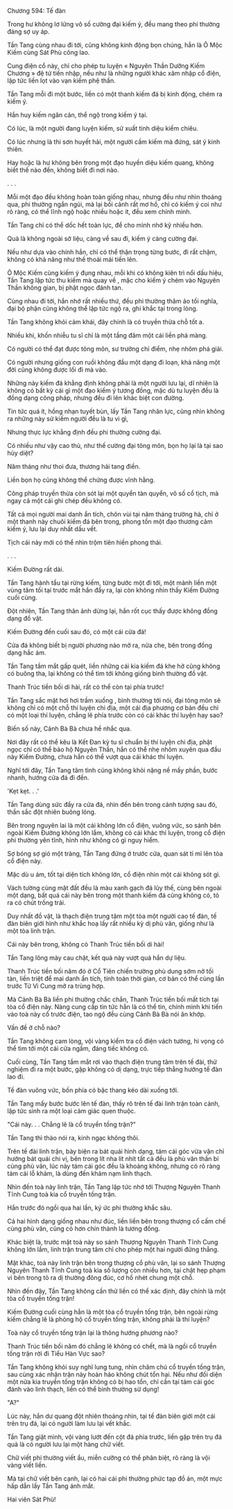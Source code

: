




Chương 594: Tế đàn


Trong hư không lơ lửng vô số cường đại kiếm ý, đều mang theo phi thường đáng sợ uy áp.

Tần Tang cùng nhau đi tới, cũng không kinh động bọn chúng, hẳn là Ô Mộc Kiếm cùng Sát Phù công lao.

Cung điện cổ này, chỉ cho phép tu luyện « Nguyên Thần Dưỡng Kiếm Chương » đệ tử tiến nhập, nếu như là những người khác xâm nhập cổ điện, lập tức liền lọt vào vạn kiếm phệ thần.

Tần Tang mỗi đi một bước, liền có một thanh kiếm đá bị kinh động, chém ra kiếm ý.

Hắn huy kiếm ngăn cản, thể ngộ trong kiếm ý tại.

Có lúc, là một người đang luyện kiếm, sử xuất tinh diệu kiếm chiêu.

Có lúc nhưng là thi sơn huyết hải, một người cầm kiếm mà đứng, sát ý kinh thiên.

Hay hoặc là hư không bên trong một đạo huyền diệu kiếm quang, không biết thế nào đến, không biết đi nơi nào.

. . .

Mỗi một đạo đều không hoàn toàn giống nhau, nhưng đều như nhìn thoáng qua, phi thường ngắn ngủi, mà lại bối cảnh rất mơ hồ, chỉ có kiếm ý coi như rõ ràng, có thể lĩnh ngộ hoặc nhiều hoặc ít, đều xem chính mình.

Tần Tang chỉ có thể dốc hết toàn lực, để cho mình nhớ kỹ nhiều hơn.

Quả là không ngoài sở liệu, càng về sau đi, kiếm ý càng cường đại.

Nếu như dựa vào chính hắn, chỉ có thể thận trọng từng bước, đi rất chậm, không có khả năng như thế thoải mái tiến lên.

Ô Mộc Kiếm cùng kiếm ý đụng nhau, mỗi khi có không kiên trì nổi dấu hiệu, Tần Tang lập tức thu kiếm mà quay về , mặc cho kiếm ý chém vào Nguyên Thần không gian, bị phật ngọc đánh tan.

Cùng nhau đi tới, hắn nhớ rất nhiều thứ, đều phi thường thâm ảo tối nghĩa, đại bộ phận cũng không thể lập tức ngộ ra, ghi khắc tại trong lòng.

Tần Tang không khỏi cảm khái, đây chính là có truyền thừa chỗ tốt a.

Nhiều khi, khốn nhiễu tu sĩ chỉ là một tầng đâm một cái liền phá màng.

Có người có thể đạt được tông môn, sư trưởng chỉ điểm, nhẹ nhõm phá giải.

Có người nhưng giống con ruồi không đầu một dạng đi loạn, khả năng một đời cũng không được lối đi mà vào.

Những này kiếm đá khẳng định không phải là một người lưu lại, dĩ nhiên là không có bất kỳ cái gì một đạo kiếm ý tương đồng, mặc dù tu luyện đều là đồng dạng công pháp, nhưng đều đi lên khác biệt con đường.

Tin tức quá ít, hồng nhạn tuyết bùn, lấy Tần Tang nhãn lực, cũng nhìn không ra những này sử kiếm người đều là tu vi gì,

Nhưng thực lực khẳng định đều phi thường cường đại.

Có nhiều như vậy cao thủ, như thế cường đại tông môn, bọn họ lại là tại sao hủy diệt?

Năm tháng như thoi đưa, thương hải tang điền.

Liền bọn họ cũng không thể chứng được vĩnh hằng.

Công pháp truyền thừa còn sót lại một quyển tàn quyển, vô số cổ tịch, mà ngay cả một cái ghi chép đều không có.

Tất cả mọi người mai danh ẩn tích, chôn vùi tại năm tháng trường hà, chỉ ở một thanh này chuôi kiếm đá bên trong, phong tồn một đạo thương cảm kiếm ý, lưu lại duy nhất dấu vết.

Tịch cái này mới có thể nhìn trộm tiên hiền phong thái.

. . .

Kiếm Đường rất dài.

Tần Tang hành tẩu tại rừng kiếm, từng bước một đi tới, một mảnh liền một vùng tăm tối tại trước mắt hắn đẩy ra, lại còn không nhìn thấy Kiếm Đường cuối cùng.

Đột nhiên, Tần Tang thân ảnh dừng lại, hắn rốt cục thấy được không đồng dạng đồ vật.

Kiếm Đường đến cuối sau đó, có một cái cửa đá!

Cửa đá không biết bị người phương nào mở ra, nửa che, bên trong đồng dạng hắc ám.

Tần Tang tầm mắt gấp quét, liền những cái kia kiếm đá khe hở cũng không có buông tha, lại không có thể tìm tới không giống bình thường đồ vật.

Thanh Trúc tiền bối di hài, rất có thể còn tại phía trước!

Tần Tang sắc mặt hơi hơi trầm xuống , bình thường tới nói, đại tông môn sẽ không chỉ có một chỗ thí luyện chi địa, một cái địa phương cơ bản đều chỉ có một loại thí luyện, chẳng lẽ phía trước còn có cái khác thí luyện hay sao?

Biến số này, Cảnh Bà Bà chưa hề nhắc qua.

Nơi đây rất có thể kêu là Kết Đan kỳ tu sĩ chuẩn bị thí luyện chi địa, phật ngọc chỉ có thể bảo hộ Nguyên Thần, hắn có thể nhẹ nhõm xuyên qua đầu này Kiếm Đường, chưa hẳn có thể vượt qua cái khác thí luyện.

Nghĩ tới đây, Tần Tang tâm tình cũng không khỏi nặng nề mấy phần, bước nhanh, hướng cửa đá đi đến.

'Kẹt kẹt. . .'

Tần Tang dùng sức đẩy ra cửa đá, nhìn đến bên trong cảnh tượng sau đó, thần sắc đột nhiên buông lỏng.

Bên trong nguyên lai là một cái không lớn cổ điện, vuông vức, so sánh bên ngoài Kiếm Đường không lớn lắm, không có cái khác thí luyện, trong cổ điện phi thường yên tĩnh, hình như không có gì nguy hiểm.

Sợ bóng sợ gió một tràng, Tần Tang đứng ở trước cửa, quan sát tỉ mỉ lên tòa cổ điện này.

Mặc dù u ám, tốt tại diện tích không lớn, cổ điện nhìn một cái không sót gì.

Vách tường cùng mặt đất đều là màu xanh gạch đá lũy thế, cùng bên ngoài một dạng, bất quá cái này bên trong một thanh kiếm đá cũng không có, tỏ ra có chút trống trải.

Duy nhất đồ vật, là thạch điện trung tâm một tòa một người cao tế đàn, tế đàn biên giới hình như khắc hoạ lấy rất nhiều kỳ dị phù văn, giống như là một tòa linh trận.

Cái này bên trong, không có Thanh Trúc tiền bối di hài!

Tần Tang lông mày cau chặt, kết quả này vượt quá hắn dự liệu.

Thanh Trúc tiền bối năm đó ở Cổ Tiên chiến trường phù dung sớm nở tối tàn, liền triệt để mai danh ẩn tích, tính toán thời gian, cơ bản có thể cùng lần trước Tử Vi Cung mở ra trùng hợp.

Mà Cảnh Bà Bà liền phi thường chắc chắn, Thanh Trúc tiền bối mất tích tại tòa cổ điện này. Nàng cung cấp tin tức hẳn là có thể tin, chính mình khi tiến vào toà này cổ trước điện, tao ngộ đều cùng Cảnh Bà Bà nói ăn khớp.

Vấn đề ở chỗ nào?

Tần Tang không cam lòng, vội vàng kiểm tra cổ điện vách tường, hi vọng có thể tìm tới một cái cửa ngầm, đáng tiếc không có.

Cuối cùng, Tần Tang tầm mắt rơi vào thạch điện trung tâm trên tế đài, thử nghiệm đi ra một bước, gặp không có dị dạng, trực tiếp thẳng hướng tế đàn lao đi.

Tế đàn vuông vức, bốn phía có bậc thang kéo dài xuống tới.

Tần Tang mấy bước bước lên tế đàn, thấy rõ trên tế đài linh trận toàn cảnh, lập tức sinh ra một loại cảm giác quen thuộc.

"Cái này. . . Chẳng lẽ là cổ truyền tống trận?"

Tần Tang thì thào nói ra, kinh ngạc không thôi.

Trên tế đài linh trận, bày biện ra bát quái hình dạng, tám cái góc vừa vặn chỉ hướng bát quái chi vị, bên trong lít nha lít nhít tất cả đều là phù văn thần bí cùng phù văn, lúc này tám cái góc đều là khoảng không, nhưng có rõ ràng tám cái lỗ khảm, là dùng đến khảm nạm linh thạch.

Nhìn đến toà này linh trận, Tần Tang lập tức nhớ tới Thượng Nguyên Thanh Tĩnh Cung toà kia cổ truyền tống trận.

Hắn trước đó ngồi qua hai lần, ký ức phi thường khắc sâu.

Cả hai hình dạng giống nhau như đúc, liền liền bên trong thượng cổ cấm chế cùng phù văn, cũng có hơn chín thành là tương đồng.

Khác biệt là, trước mặt toà này so sánh Thượng Nguyên Thanh Tĩnh Cung không lớn lắm, linh trận trung tâm chỉ cho phép một hai người đứng thẳng.

Mặt khác, toà này linh trận bên trong thượng cổ phù văn, lại so sánh Thượng Nguyên Thanh Tĩnh Cung toà kia số lượng còn nhiều hơn, tại chật hẹp phạm vi bên trong tỏ ra dị thường đông đúc, cơ hồ nhét chung một chỗ.

Nhìn đến đây, Tần Tang không cần thử liền có thể xác định, đây chính là một tòa cổ truyền tống trận!

Kiếm Đường cuối cùng hẳn là một tòa cổ truyền tống trận, bên ngoài rừng kiếm chẳng lẽ là phòng hộ cổ truyền tống trận, không phải là thí luyện?

Toà này cổ truyền tống trận lại là thông hướng phương nào?

Thanh Trúc tiền bối năm đó chẳng lẽ không có chết, mà là ngồi cổ truyền tống trận rời đi Tiểu Hàn Vực sao?

Tần Tang không khỏi suy nghĩ lung tung, nhìn chăm chú cổ truyền tống trận, sau cùng xác nhận trận này hoàn hảo không chút tổn hại. Nếu như đối diện một nửa kia truyền tống trận không có bị hao tổn, chỉ cần tại tám cái góc đánh vào linh thạch, liền có thể bình thường sử dụng!

"A?"

Lúc này, hắn dư quang đột nhiên thoáng nhìn, tại tế đàn biên giới một cái trên trụ đá, lại có người làm lưu lại vết khắc.

Tần Tang giật mình, vội vàng lướt đến cột đá phía trước, liền gặp trên trụ đá quả là có người lưu lại một hàng chữ viết.

Chữ viết phi thường viết ẩu, miễn cưỡng có thể phân biệt, rõ ràng là vội vàng viết liền.

Mà tại chữ viết bên cạnh, lại có hai cái phi thường phức tạp đồ án, một mực hấp dẫn lấy Tần Tang ánh mắt.

Hai viên Sát Phù!




